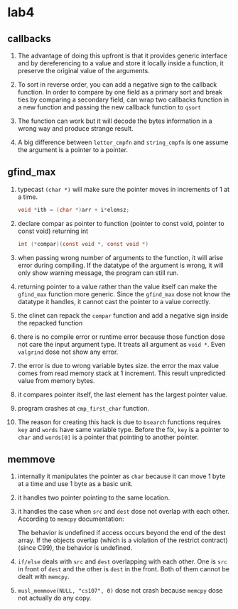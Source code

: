 # lab4


## callbacks

1. The advantage of doing this upfront is that it provides generic interface and by dereferencing to a value and store it locally inside a function, it preserve the original value of the arguments.

2. To sort in reverse order, you can add a negative sign to the callback function. In order to compare by one field as a primary sort and break ties by comparing a secondary field, can wrap two callbacks function in a new function and passing the new callback function to `qsort`

3. The function can work but it will decode the bytes information in a wrong way and produce strange result.

4. A big difference between `letter_cmpfn` and `string_cmpfn` is one assume the argument is a pointer to a pointer.


## gfind_max

1. typecast `(char *)` will make sure the pointer moves in increments of 1 at a time. 
    ```c
    void *ith = (char *)arr + i*elemsz;
    ```

2. declare compar as pointer to function (pointer to const void, pointer to const void) returning int
    ```c
    int (*compar)(const void *, const void *)
    ```
3. when passing wrong number of arguments to the function, it will arise error during compiling. If the datatype of the argument is wrong, it will only show warning message, the program can still run.

4. returning pointer to a value rather than the value itself can make the `gfind_max` function more generic. Since the `gfind_max` dose not know the datatype it handles, it cannot cast the pointer to a value correctly.

5. the clinet can repack the `compar` function and add a negative sign inside the repacked function

6. there is no compile error or runtime error because those function dose not care the input argument type. It treats all argument as `void *`. Even `valgrind` dose not show any error.

7. the error is due to wrong variable bytes size. the error the max value comes from read memory stack at 1 increment. This result unpredicted value from memory bytes.

8. it compares pointer itself, the last element has the largest pointer value.

9. program crashes at `cmp_first_char` function.

10. The reason for creating this hack is due to `bsearch` functions requires `key` and `words` have same variable type. Before the fix, `key` is a pointer to `char` and `words[0]` is a pointer that pointing to another pointer. 


## memmove

1. internally it manipulates the pointer as `char` because it can move 1 byte at a time and use 1 byte as a basic unit.

2. it handles two pointer pointing to the same location.

3. it handles the case when `src` and `dest` dose not overlap with each other. According to `memcpy` documentation:
    
    The behavior is undefined if access occurs beyond the end of the dest array. If the objects overlap (which is a violation of the restrict contract) (since C99), the behavior is undefined.

4. `if/else` deals with `src` and `dest` overlapping with each other. One is `src` in front of `dest` and the other is `dest` in the front. Both of them cannot be dealt with `memcpy`.

5. `musl_memmove(NULL, "cs107", 0)` dose not crash because `memcpy` dose not actually do any copy. 